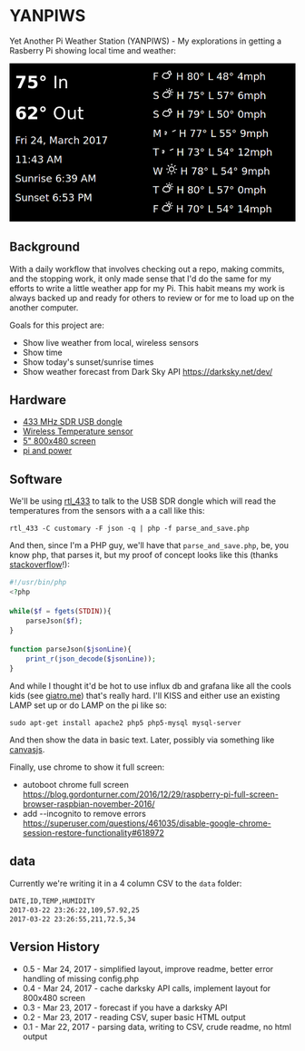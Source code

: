 # YANPIWS
Yet Another Pi Weather Station (YANPIWS) - My explorations in getting a Rasberry Pi 
showing local time and weather:

![](./screenshot2.png)

## Background

With a daily workflow that involves checking out a repo, making
commits, and the stopping work, it only made sense that I'd
do the same for my efforts to write a little weather app for my
Pi. This habit means my work is always backed up and ready
for others to review or for me to load up on the another computer.

Goals for this project are:

* Show live weather from local, wireless sensors
* Show time
* Show today's sunset/sunrise times
* Show weather forecast from Dark Sky API https://darksky.net/dev/

## Hardware

* [433 MHz SDR USB dongle](http://amzn.to/2nc5MhX)
* [Wireless Temperature sensor](http://amzn.to/2lVdhJ6)
* [5" 800x480 screen](http://amzn.to/2mRjWYT)
* [pi and power](http://amzn.to/2nklto3)

## Software

We'll be using [rtl_433](https://github.com/merbanan/rtl_433) 
to talk to the USB SDR dongle which will read the temperatures from the sensors
with a a call like this:

```
rtl_433 -C customary -F json -q | php -f parse_and_save.php
```

And then, since I'm a PHP guy, we'll have that ``parse_and_save.php``, 
be, you know php, that parses it, but my proof of concept looks
like this (thanks [stackoverflow](http://stackoverflow.com/a/11968298)!):

```php
#!/usr/bin/php
<?php

while($f = fgets(STDIN)){
    parseJson($f);
}

function parseJson($jsonLine){
    print_r(json_decode($jsonLine));
} 
```

And while I thought it'd be hot to use influx db and grafana 
like all the cools kids 
(see [giatro.me](http://giatro.me/2015/09/30/install-influxdb-and-grafana-on-raspberry-pi.html)) 
that's really hard.  I'll KISS and either
use an existing LAMP set up or do LAMP on the pi like so:

```
sudo apt-get install apache2 php5 php5-mysql mysql-server
```

And then show the data in basic text.  Later, possibly via something like 
[canvasjs](http://canvasjs.com/html5-javascript-dynamic-chart/).

Finally, use chrome to show it full screen:

* autoboot chrome full screen https://blog.gordonturner.com/2016/12/29/raspberry-pi-full-screen-browser-raspbian-november-2016/
* add --incognito to remove errors https://superuser.com/questions/461035/disable-google-chrome-session-restore-functionality#618972

## data

Currently we're writing it in a 4 column CSV to the ``data`` folder:

```csv
DATE,ID,TEMP,HUMIDITY
2017-03-22 23:26:22,109,57.92,25
2017-03-22 23:26:55,211,72.5,34
```

## Version History
* 0.5 - Mar 24, 2017 - simplified layout, improve readme, better error handling of missing config.php
* 0.4 - Mar 24, 2017 - cache darksky API calls, implement layout for 800x480 screen
* 0.3 - Mar 23, 2017 - forecast if you have a darksky API
* 0.2 - Mar 23, 2017 - reading CSV, super basic HTML output
* 0.1 - Mar 22, 2017 - parsing data, writing to CSV, crude readme, no html output